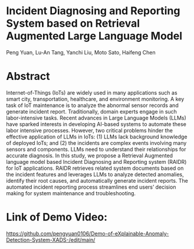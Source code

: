 # Incident Diagnosing and Reporting System based on Retrieval Augmented Large Language Model
Peng Yuan, Lu-An Tang, Yanchi Liu, Moto Sato, Haifeng Chen


# Abstract
Internet-of-Things (IoTs) are widely used in many applications such as smart city, transportation, healthcare, and environment monitoring. A key task of IoT maintenance is to analyze the abnormal sensor records and generate incident report. Traditionally, domain experts engage in such labor-intensive tasks. Recent advances in Large Language Models (LLMs) have sparked interests in developing AI-based systems to automate these labor intensive processes. However, two critical problems hinder the effective application of LLMs in IoTs: (1) LLMs lack background knowledge of deployed IoTs; and (2) the incidents are complex events involving many sensors and components. LLMs need to understand their relationships for accurate diagnosis. In this study, we propose a Retrieval Augmented language model based Incident Diagnosing and Reporting system (RAIDR) for IoT applications. RAIDR retrieves related system documents based on the incident features and leverages LLMs to analyze detected anomalies, identify their root causes, and automatically generate incident reports. The automated incident reporting process streamlines end users’ decision making for system maintenance and troubleshooting. 

# Link of Demo Video:
https://github.com/pengyuan0106/Demo-of-eXplainable-Anomaly-Detection-System-XADS-/edit/main/
